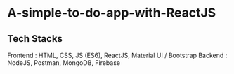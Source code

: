# A-simple-to-do-app-with-ReactJS

## Tech Stacks
Frontend : HTML, CSS, JS (ES6), ReactJS, Material UI / Bootstrap
Backend : NodeJS, Postman, MongoDB, Firebase
